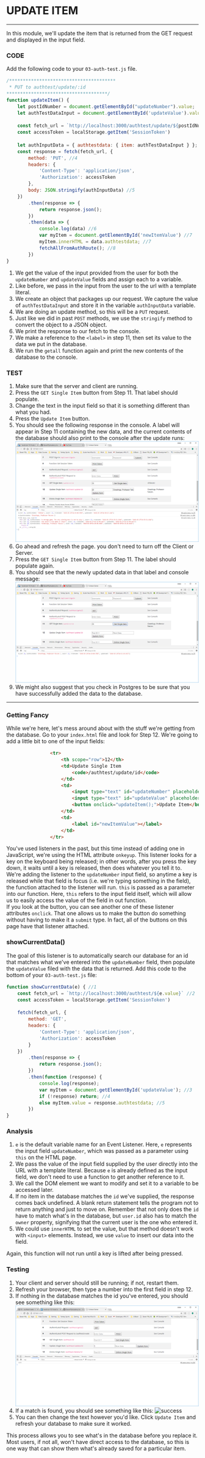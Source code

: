 # UPDATE ITEM
---
In this module, we'll update the item that is returned from the GET request and displayed in the input field. 

### CODE
Add the following code to your `03-auth-test.js` file. 

```js
/***************************************
 * PUT to authtest/update/:id
*************************************/
function updateItem() {
	let postIdNumber = document.getElementById("updateNumber").value; 
	let authTestDataInput = document.getElementById('updateValue').value; //1

	const fetch_url = `http://localhost:3000/authtest/update/${postIdNumber}` //2
	const accessToken = localStorage.getItem('SessionToken')

	let authInputData = { authtestdata: { item: authTestDataInput } }; //3
	const response = fetch(fetch_url, {
		method: 'PUT', //4
		headers: {
			'Content-Type': 'application/json',
			'Authorization': accessToken
		},
		body: JSON.stringify(authInputData) //5
	})
		.then(response => {
			return response.json();
		})
		.then(data => {
			console.log(data) //6
			var myItem = document.getElementById('newItemValue') //7
			myItem.innerHTML = data.authtestdata; //7
			fetchAllFromAuthRoute(); //8
		})
}
```

1. We get the value of the input provided from the user for both the `updateNumber` and `updateValue` fields and assign each to a variable.
2. Like before, we pass in the input from the user to the url with a template literal.
3. We create an object that packages up our request. We capture the value of `authTestDataInput` and store it in the variable `authInputData` variable.
4. We are doing an update method, so this will be a `PUT` request. 
5. Just like we did in past `POST` methods, we use the `stringify` method to convert the object to a JSON object.
6. We print the response to our fetch to the console.
7. We make a reference to the `<label>` in step 11, then set its value to the data we put in the database.
8. We run the `getall` function again and print the new contents of the database to the console.

### TEST
1. Make sure that the server and client are running.
2. Press the `GET Single Item` button from Step 11. That label should populate.
3. Change the text in the input field so that it is something different than what you had.
4. Press the `Update Item` button. 
5. You should see the following response in the console. A label will appear in Step 11 containing the new data, and the current contents of the database should also print to the console after the update runs:
![screenshot](assets/07-update-item.PNG)
6. Go ahead and refresh the page. you don't need to turn off the Client or Server.
7. Press the `GET Single Item` button from Step 11. The label should populate again.
8. You should see that the newly updated data in that label and console message:
![screenshot](assets/07-update-item-2.PNG)
9. We might also suggest that you check in Postgres to be sure that you have successfully added the data to the database.

<hr>

### Getting Fancy
While we're here, let's mess around about with the stuff we're getting from the database. Go to your `index.html` file and look for Step 12. We're going to add a little bit to one of the input fields:
```html
				<tr>
                    <th scope="row">12</th>
                    <td>Update Single Item
                        <code>/authtest/update/id</code>
                    </td>
                    <td>
                        <input type="text" id="updateNumber" placeholder="Post ID #" onkeyup="showCurrentData(this)"/> <----- ADD THIS
                        <input type="text" id="updateValue" placeholder="New Data"/>
                        <button onclick="updateItem();">Update Item</button>
                    </td>
                    <td>
                        <label id="newItemValue"></label>
                    </td>
                </tr>
```
You've used listeners in the past, but this time instead of adding one in JavaScript, we're using the HTML attribute `onkeyup`. This listener looks for a key on the keyboard being released; in other words, after you press the key down, it waits until a key is released, then does whatever you tell it to. <br>
We're adding the listener to the `updateNumber` input field, so anytime a key is released while that field is focus (i.e. we're typing something in the field), the function attached to the listener will run. `this` is passed as a parameter into our function. Here, `this` refers to the input field itself, which will allow us to easily access the value of the field in out function. <br>
If you look at the button, you can see another one of these listener attributes `onclick`. That one allows us to make the button do something without having to make it a `submit` type. In fact, all of the buttons on this page have that listener attached.

### showCurrentData()
The goal of this listener is to automatically search our database for an id that matches what we've entered into the `updateNumber` field, then populate the `updateValue` filed with the data that is returned. Add this code to the bottom of your `03-auth-test.js` file:
```js
function showCurrentData(e) { //1
	const fetch_url = `http://localhost:3000/authtest/${e.value}` //2
	const accessToken = localStorage.getItem('SessionToken')

	fetch(fetch_url, {
		method: 'GET',
		headers: {
			'Content-Type': 'application/json',
			'Authorization': accessToken
		}
	})
		.then(response => {
			return response.json();
		})
		.then(function (response) {
			console.log(response);
			var myItem = document.getElementById('updateValue'); //3
			if (!response) return; //4
			else myItem.value = response.authtestdata; //5
		})
}
```

### Analysis
1. `e` is the default variable name for an Event Listener. Here, `e` represents the input field `updateNumber`, which was passed as a parameter using `this` on the HTML page.
2. We pass the value of the input field supplied by the user directly into the URL with a template literal. Because `e` is already defined as the input field, we don't need to use a function to get another reference to it.
3. We call the DOM element we want to modify and set it to a variable to be accessed later.
4. If no item in the database matches the `id` we've supplied, the response comes back undefined. A blank return statement tells the program not to return anything and just to move on. Remember that not only does the `id` have to match what's in the database, but `user.id` also has to match the `owner` property, signifying that the current user is the one who entered it.
5. We could use `innerHTML` to set the value, but that method doesn't work with `<input>` elements. Instead, we use `value` to insert our data into the field.

Again, this function will not run until a key is lifted after being pressed. 

### Testing
1. Your client and server should still be running; if not, restart them.
2. Refresh your browser, then type a number into the first field in step 12.
3. If nothing in the database matches the id you've entered, you should see something like this:
![no match](assets/07-update-keylogger-fail.png) <br>
4. If a match is found, you should see something like this:
![success](assets/07-keylogger-success.png) <br>
5. You can then change the text however you'd like. Click `Update Item` and refresh your database to make sure it worked.

This process allows you to see what's in the database before you replace it. Most users, if not all, won't have direct access to the database, so this is one way that can show them what's already saved for a particular item. 